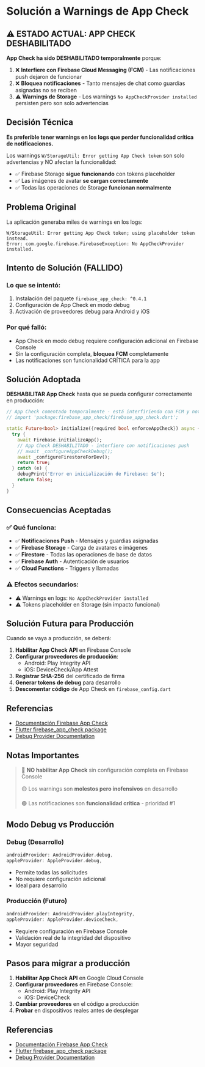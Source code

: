 # Solución a Warnings de App Check

## ⚠️ ESTADO ACTUAL: APP CHECK DESHABILITADO

**App Check ha sido DESHABILITADO temporalmente** porque:
1. ❌ **Interfiere con Firebase Cloud Messaging (FCM)** - Las notificaciones push dejaron de funcionar
2. ❌ **Bloquea notificaciones** - Tanto mensajes de chat como guardias asignadas no se reciben
3. ⚠️ **Warnings de Storage** - Los warnings `No AppCheckProvider installed` persisten pero son solo advertencias

## Decisión Técnica

**Es preferible tener warnings en los logs que perder funcionalidad crítica de notificaciones.**

Los warnings `W/StorageUtil: Error getting App Check token` son solo advertencias y NO afectan la funcionalidad:
- ✅ Firebase Storage **sigue funcionando** con tokens placeholder
- ✅ Las imágenes de avatar **se cargan correctamente**
- ✅ Todas las operaciones de Storage **funcionan normalmente**

## Problema Original
La aplicación generaba miles de warnings en los logs:
```
W/StorageUtil: Error getting App Check token; using placeholder token instead. 
Error: com.google.firebase.FirebaseException: No AppCheckProvider installed.
```

## Intento de Solución (FALLIDO)

### Lo que se intentó:
1. Instalación del paquete `firebase_app_check: ^0.4.1`
2. Configuración de App Check en modo debug
3. Activación de proveedores debug para Android y iOS

### Por qué falló:
- App Check en modo debug requiere configuración adicional en Firebase Console
- Sin la configuración completa, **bloquea FCM** completamente
- Las notificaciones son funcionalidad CRÍTICA para la app

## Solución Adoptada

**DESHABILITAR App Check** hasta que se pueda configurar correctamente en producción:

```dart
// App Check comentado temporalmente - está interfiriendo con FCM y notificaciones
// import 'package:firebase_app_check/firebase_app_check.dart';

static Future<bool> initialize({required bool enforceAppCheck}) async {
  try {
    await Firebase.initializeApp();
    // App Check DESHABILITADO - interfiere con notificaciones push
    // await _configureAppCheckDebug();
    await _configureFirestoreForDev();
    return true;
  } catch (e) {
    debugPrint('Error en inicialización de Firebase: $e');
    return false;
  }
}
```

## Consecuencias Aceptadas

### ✅ Qué funciona:
- ✅ **Notificaciones Push** - Mensajes y guardias asignadas
- ✅ **Firebase Storage** - Carga de avatares e imágenes
- ✅ **Firestore** - Todas las operaciones de base de datos
- ✅ **Firebase Auth** - Autenticación de usuarios
- ✅ **Cloud Functions** - Triggers y llamadas

### ⚠️ Efectos secundarios:
- ⚠️ Warnings en logs: `No AppCheckProvider installed`
- ⚠️ Tokens placeholder en Storage (sin impacto funcional)

## Solución Futura para Producción

Cuando se vaya a producción, se deberá:

1. **Habilitar App Check API** en Firebase Console
2. **Configurar proveedores de producción**:
   - Android: Play Integrity API
   - iOS: DeviceCheck/App Attest
3. **Registrar SHA-256** del certificado de firma
4. **Generar tokens de debug** para desarrollo
5. **Descomentar código** de App Check en `firebase_config.dart`

## Referencias
- [Documentación Firebase App Check](https://firebase.google.com/docs/app-check)
- [Flutter firebase_app_check package](https://pub.dev/packages/firebase_app_check)
- [Debug Provider Documentation](https://firebase.google.com/docs/app-check/flutter/debug-provider)

## Notas Importantes

> 🔴 **NO habilitar App Check** sin configuración completa en Firebase Console
> 
> 🟡 Los warnings son **molestos pero inofensivos** en desarrollo
> 
> 🟢 Las notificaciones son **funcionalidad crítica** - prioridad #1

## Modo Debug vs Producción

### Debug (Desarrollo)
```dart
androidProvider: AndroidProvider.debug,
appleProvider: AppleProvider.debug,
```
- Permite todas las solicitudes
- No requiere configuración adicional
- Ideal para desarrollo

### Producción (Futuro)
```dart
androidProvider: AndroidProvider.playIntegrity,
appleProvider: AppleProvider.deviceCheck,
```
- Requiere configuración en Firebase Console
- Validación real de la integridad del dispositivo
- Mayor seguridad

## Pasos para migrar a producción

1. **Habilitar App Check API** en Google Cloud Console
2. **Configurar proveedores** en Firebase Console:
   - Android: Play Integrity API
   - iOS: DeviceCheck
3. **Cambiar proveedores** en el código a producción
4. **Probar** en dispositivos reales antes de desplegar

## Referencias
- [Documentación Firebase App Check](https://firebase.google.com/docs/app-check)
- [Flutter firebase_app_check package](https://pub.dev/packages/firebase_app_check)
- [Debug Provider Documentation](https://firebase.google.com/docs/app-check/flutter/debug-provider)
